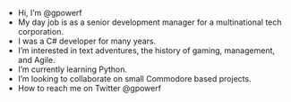 - Hi, I’m @gpowerf
- My day job is as a senior development manager for a multinational tech corporation.
- I was a C# developer for many years.
- I’m interested in text adventures, the history of gaming, management, and Agile. 
- I’m currently learning Python. 
- I’m looking to collaborate on small Commodore based projects.
- How to reach me on Twitter @gpowerf

<!---
gpowerf/gpowerf is a ✨ special ✨ repository because its `README.md` (this file) appears on your GitHub profile.
You can click the Preview link to take a look at your changes.
--->
